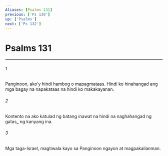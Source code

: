 ```yaml
---
Aliases: [Psalms 131]
previous: ['Ps 130']
up: ['Psalms']
next: ['Ps 132']
---
```

# Psalms 131

***






















###### 1 










Panginoon, akoʼy hindi hambog o mapagmataas. Hindi ko hinahangad ang mga bagay na napakataas na hindi ko makakayanan. 





















###### 2 










Kontento na ako katulad ng batang inawat na hindi na naghahangad ng gatas_ ng kanyang ina. 





















###### 3 










Mga taga-Israel, magtiwala kayo sa Panginoon ngayon at magpakailanman.
